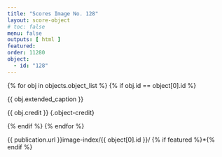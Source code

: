 ```yaml
---
title: "Scores Image No. 128"
layout: score-object
# toc: false
menu: false
outputs: [ html ]
featured: 
order: 11280
object:
  - id: "128"
---
```


{% for obj in objects.object_list %}
{% if obj.id == object[0].id %}

{{ obj.extended_caption }}

{{ obj.credit }} {.object-credit}

{% endif %}
{% endfor %}

<div class="object-credit object-url is-print-only">

{{ publication.url }}image-index/{{ object[0].id }}/ {% if featured %}*{% endif %}

</div>
